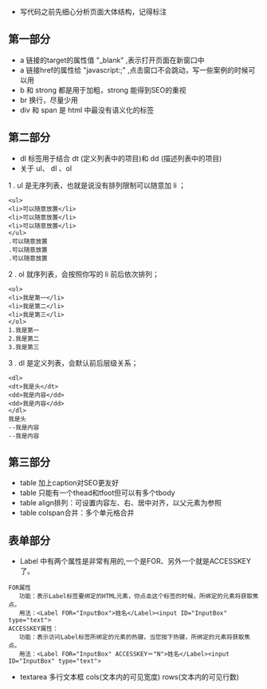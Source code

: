 * 写代码之前先细心分析页面大体结构，记得标注

## 第一部分

* a 链接的target的属性值 "_blank" ,表示打开页面在新窗口中
* a 链接href的属性给 "javascript:;" ,点击窗口不会跳动，写一些案例的时候可以用
* b 和 strong 都是用于加粗，strong 能得到SEO的重视
* br 换行，尽量少用
* div 和 span 是 html 中最没有语义化的标签

## 第二部分

* dl 标签用于结合 dt (定义列表中的项目)和 dd (描述列表中的项目)
* 关于 ul、 dl 、ol
 
1 . ul 是无序列表，也就是说没有排列限制可以随意加 li ； 
```
<ul> 
<li>可以随意放置</li> 
<li>可以随意放置</li> 
<li>可以随意放置</li> 
</ul> 
.可以随意放置 
.可以随意放置 
.可以随意放置 
```
2 . ol 就序列表，会按照你写的 li 前后依次排列；
 
``` 
<ol> 
<li>我是第一</li> 
<li>我是第二</li> 
<li>我是第三</li> 
</ol> 
1.我是第一 
2.我是第二 
3.我是第三 
```
3 . dl 是定义列表，会默认前后层级关系； 

```
<dl> 
<dt>我是头</dt> 
<dd>我是内容</dd> 
<dd>我是内容</dd> 
</dl> 
我是头 
--我是内容 
--我是内容
```

## 第三部分

* table 加上caption对SEO更友好
* table 只能有一个thead和tfoot但可以有多个tbody
* table align排列：可设置内容左、右、居中对齐，以父元素为参照
* table colspan合并：多个单元格合并

## 表单部分

* Label 中有两个属性是非常有用的,一个是FOR、另外一个就是ACCESSKEY了。
``` 
FOR属性 
   功能：表示Label标签要绑定的HTML元素，你点击这个标签的时候，所绑定的元素将获取焦点。 
   用法：<Label FOR="InputBox">姓名</Label><input ID="InputBox" type="text"> 
ACCESSKEY属性： 
   功能：表示访问Label标签所绑定的元素的热键，当您按下热键，所绑定的元素将获取焦点。 
   用法：<Label FOR="InputBox" ACCESSKEY＝"N">姓名</Label><input ID="InputBox" type="text"> 
```
* textarea 多行文本框 cols(文本内的可见宽度) rows(文本内的可见行数)